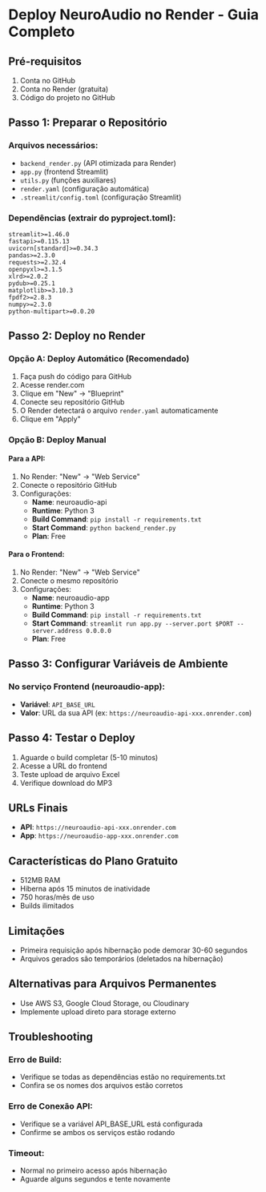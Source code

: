 # Deploy NeuroAudio no Render - Guia Completo

## Pré-requisitos
1. Conta no GitHub
2. Conta no Render (gratuita)
3. Código do projeto no GitHub

## Passo 1: Preparar o Repositório

### Arquivos necessários:
- `backend_render.py` (API otimizada para Render)
- `app.py` (frontend Streamlit)
- `utils.py` (funções auxiliares)
- `render.yaml` (configuração automática)
- `.streamlit/config.toml` (configuração Streamlit)

### Dependências (extrair do pyproject.toml):
```
streamlit>=1.46.0
fastapi>=0.115.13
uvicorn[standard]>=0.34.3
pandas>=2.3.0
requests>=2.32.4
openpyxl>=3.1.5
xlrd>=2.0.2
pydub>=0.25.1
matplotlib>=3.10.3
fpdf2>=2.8.3
numpy>=2.3.0
python-multipart>=0.0.20
```

## Passo 2: Deploy no Render

### Opção A: Deploy Automático (Recomendado)
1. Faça push do código para GitHub
2. Acesse render.com
3. Clique em "New" → "Blueprint"
4. Conecte seu repositório GitHub
5. O Render detectará o arquivo `render.yaml` automaticamente
6. Clique em "Apply"

### Opção B: Deploy Manual

#### Para a API:
1. No Render: "New" → "Web Service"
2. Conecte o repositório GitHub
3. Configurações:
   - **Name**: neuroaudio-api
   - **Runtime**: Python 3
   - **Build Command**: `pip install -r requirements.txt`
   - **Start Command**: `python backend_render.py`
   - **Plan**: Free

#### Para o Frontend:
1. No Render: "New" → "Web Service" 
2. Conecte o mesmo repositório
3. Configurações:
   - **Name**: neuroaudio-app
   - **Runtime**: Python 3
   - **Build Command**: `pip install -r requirements.txt`
   - **Start Command**: `streamlit run app.py --server.port $PORT --server.address 0.0.0.0`
   - **Plan**: Free

## Passo 3: Configurar Variáveis de Ambiente

### No serviço Frontend (neuroaudio-app):
- **Variável**: `API_BASE_URL`
- **Valor**: URL da sua API (ex: `https://neuroaudio-api-xxx.onrender.com`)

## Passo 4: Testar o Deploy

1. Aguarde o build completar (5-10 minutos)
2. Acesse a URL do frontend
3. Teste upload de arquivo Excel
4. Verifique download do MP3

## URLs Finais
- **API**: `https://neuroaudio-api-xxx.onrender.com`
- **App**: `https://neuroaudio-app-xxx.onrender.com`

## Características do Plano Gratuito
- 512MB RAM
- Hiberna após 15 minutos de inatividade
- 750 horas/mês de uso
- Builds ilimitados

## Limitações
- Primeira requisição após hibernação pode demorar 30-60 segundos
- Arquivos gerados são temporários (deletados na hibernação)

## Alternativas para Arquivos Permanentes
- Use AWS S3, Google Cloud Storage, ou Cloudinary
- Implemente upload direto para storage externo

## Troubleshooting

### Erro de Build:
- Verifique se todas as dependências estão no requirements.txt
- Confira se os nomes dos arquivos estão corretos

### Erro de Conexão API:
- Verifique se a variável API_BASE_URL está configurada
- Confirme se ambos os serviços estão rodando

### Timeout:
- Normal no primeiro acesso após hibernação
- Aguarde alguns segundos e tente novamente